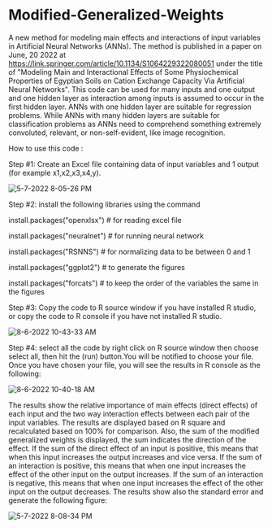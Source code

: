 # Modified-Generalized-Weights
A new method for modeling main effects and interactions of input variables in Artificial Neural Networks (ANNs). The method is published in a paper on June, 20 2022 at
https://link.springer.com/article/10.1134/S1064229322080051 under the title of "Modeling Main and Interactional Effects of Some Physiochemical Properties of Egyptian Soils on Cation Exchange Capacity Via Artificial Neural Networks".
This code can be used for many inputs and one output and one hidden layer as interaction among inputs is assumed to occur in the first hidden layer. ANNs with one hidden layer are suitable for regression problems. While ANNs with many hidden layers are suitable for classification problems as ANNs need to comprehend something extremely convoluted, relevant, or non-self-evident, like image recognition.
 
How to use this code :

Step #1: Create an Excel file containing data of input variables and 1 output (for example x1,x2,x3,x4,y).

![5-7-2022 8-05-26 PM](https://user-images.githubusercontent.com/95976623/167266623-450e0b8c-4f4a-4c1d-b5c1-87e9bda65bae.jpg)


Step #2: install the following libraries using the command 

install.packages("openxlsx") # for reading excel file

install.packages("neuralnet") # for running neural network

install.packages("RSNNS") # for normalizing data to be between 0 and 1

install.packages("ggplot2") # to generate the figures

install.packages("forcats") # to keep the order of the variables the same in the figures



Step #3: Copy the code to R source window if you have installed R studio, or copy the code to R console if you have not installed R studio.

![8-6-2022 10-43-33 AM](https://user-images.githubusercontent.com/95976623/183242054-a63b6efc-39dd-4fa4-8324-f4bc9b543713.jpg)

Step #4: select all the code by right click  on R source window then choose select all, then hit the (run) button.You will be notified to choose your file. Once you have chosen your file, you will see the results in R console as the following:

![8-6-2022 10-40-18 AM](https://user-images.githubusercontent.com/95976623/183242063-8ad7cea5-4e22-4e4c-bc0a-687da57670db.jpg)

The results show the relative importance of main effects (direct effects) of each input and the two way interaction effects between each pair of the input variables. The results are displayed based on R square and recalculated based on 100% for comparison. Also, the sum of the modified generalized weights is displayed, the sum indicates the direction of the effect. If the sum of the direct effect of an input is positive, this means that when this input increases the output increases and vice versa. If the sum of an interaction is positive, this means that when one input increases the effect of the other input on the output increases. If the sum of an interaction is negative, this means that when one input increases the effect of the other input on the output decreases. The results show also the standard error and generate the following figure:

![5-7-2022 8-08-34 PM](https://user-images.githubusercontent.com/95976623/167266661-cb16ded5-413e-4be1-bed7-ff0e4a96ac67.jpg)



